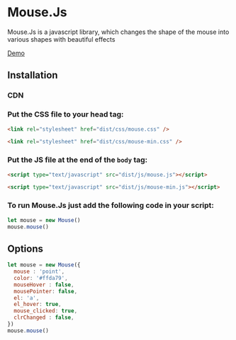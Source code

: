 # Mouse.Js
Mouse.Js is a javascript library, which changes the shape of the mouse into various shapes with beautiful effects

<a href="https://mohamedfrindi.github.io/Mouse.js/">Demo</a>

## Installation

### CDN


### Put the CSS file to your head tag:
````html
<link rel="stylesheet" href="dist/css/mouse.css" />
````
````html
<link rel="stylesheet" href="dist/css/mouse-min.css" />
````

### Put the JS file at the end of the <code>body</code> tag:
````html
<script type="text/javascript" src="dist/js/mouse.js"></script>
````
````html
<script type="text/javascript" src="dist/js/mouse-min.js"></script>
````

### To run Mouse.Js just add the following code in your script:
````javascript
let mouse = new Mouse()
mouse.mouse()
````

## Options
````javascript
let mouse = new Mouse({
  mouse : 'point',
  color: '#ffda79',
  mouseHover : false,
  mousePointer: false,
  el: 'a',
  el_hover: true,
  mouse_clicked: true,
  clrChanged : false,
})
mouse.mouse()
````

